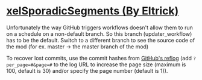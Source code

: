 # [xelSporadicSegments (By Eltrick)](https://github.com/Eltrick/xelSporadicSegments)

Unfortunately the way GitHub triggers workflows doesn't allow them to run on a schedule on a non-default branch. So this branch (updater_workflow) has to be the default. Switch to a different branch to see the source code of the mod (for ex. master -> the master branch of the mod)

To recover lost commits, use the commit hashes from [GitHub's reflog](https://api.github.com/repos/KtaneModules/xelSporadicSegments-Eltrick/events) (add `?per_page=#&page=#` to the log URL to increase the page size (maximum is 100, default is 30) and/or specify the page number (default is 1)).
